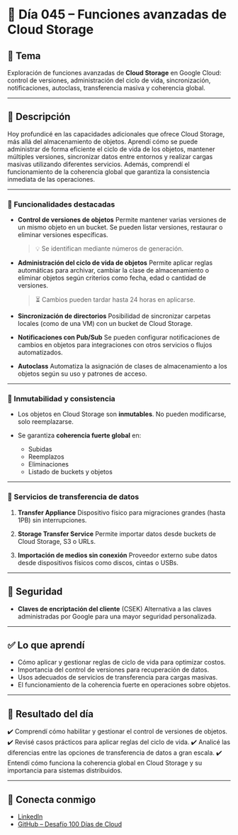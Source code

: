 # 📅 Día 045 – Funciones avanzadas de Cloud Storage

## 📌 Tema

Exploración de funciones avanzadas de **Cloud Storage** en Google Cloud: control de versiones, administración del ciclo de vida, sincronización, notificaciones, autoclass, transferencia masiva y coherencia global.

---

## 📘 Descripción

Hoy profundicé en las capacidades adicionales que ofrece Cloud Storage, más allá del almacenamiento de objetos. Aprendí cómo se puede administrar de forma eficiente el ciclo de vida de los objetos, mantener múltiples versiones, sincronizar datos entre entornos y realizar cargas masivas utilizando diferentes servicios. Además, comprendí el funcionamiento de la coherencia global que garantiza la consistencia inmediata de las operaciones.

---

### 🚀 Funcionalidades destacadas

- **Control de versiones de objetos**
  Permite mantener varias versiones de un mismo objeto en un bucket. Se pueden listar versiones, restaurar o eliminar versiones específicas.

  > 💡 Se identifican mediante números de generación.

- **Administración del ciclo de vida de objetos**
  Permite aplicar reglas automáticas para archivar, cambiar la clase de almacenamiento o eliminar objetos según criterios como fecha, edad o cantidad de versiones.

  > ⏳ Cambios pueden tardar hasta 24 horas en aplicarse.

- **Sincronización de directorios**
  Posibilidad de sincronizar carpetas locales (como de una VM) con un bucket de Cloud Storage.

- **Notificaciones con Pub/Sub**
  Se pueden configurar notificaciones de cambios en objetos para integraciones con otros servicios o flujos automatizados.

- **Autoclass**
  Automatiza la asignación de clases de almacenamiento a los objetos según su uso y patrones de acceso.

---

### 🧪 Inmutabilidad y consistencia

- Los objetos en Cloud Storage son **inmutables**. No pueden modificarse, solo reemplazarse.
- Se garantiza **coherencia fuerte global** en:

  - Subidas
  - Reemplazos
  - Eliminaciones
  - Listado de buckets y objetos

---

### 🚚 Servicios de transferencia de datos

1. **Transfer Appliance**
   Dispositivo físico para migraciones grandes (hasta 1PB) sin interrupciones.

2. **Storage Transfer Service**
   Permite importar datos desde buckets de Cloud Storage, S3 o URLs.

3. **Importación de medios sin conexión**
   Proveedor externo sube datos desde dispositivos físicos como discos, cintas o USBs.

---

## 🔐 Seguridad

- **Claves de encriptación del cliente** (CSEK)
  Alternativa a las claves administradas por Google para una mayor seguridad personalizada.

---

## ✅ Lo que aprendí

- Cómo aplicar y gestionar reglas de ciclo de vida para optimizar costos.
- Importancia del control de versiones para recuperación de datos.
- Usos adecuados de servicios de transferencia para cargas masivas.
- El funcionamiento de la coherencia fuerte en operaciones sobre objetos.

---

## 🧩 Resultado del día

✔️ Comprendí cómo habilitar y gestionar el control de versiones de objetos.
✔️ Revisé casos prácticos para aplicar reglas del ciclo de vida.
✔️ Analicé las diferencias entre las opciones de transferencia de datos a gran escala.
✔️ Entendí cómo funciona la coherencia global en Cloud Storage y su importancia para sistemas distribuidos.

---

## 🤝 Conecta conmigo

- [LinkedIn](https://www.linkedin.com/in/luis-felipe-carrasco/)
- [GitHub – Desafío 100 Días de Cloud](https://github.com/pipeddev/100-dia-de-cloud)
